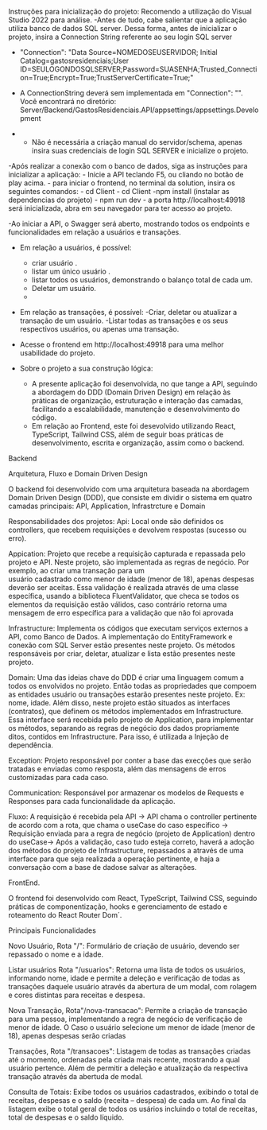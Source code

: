 Instruções para inicialização do projeto: Recomendo a utilização do Visual Studio 2022 para análise.
-Antes de tudo, cabe salientar que a aplicação utiliza banco de dados SQL server. Dessa forma, antes de inicializar o projeto, insira a Connection String referente ao seu login SQL server
- "Connection": "Data Source=NOMEDOSEUSERVIDOR; Initial Catalog=gastosresidenciais;User ID=SEULOGONDOSQLSERVER;Password=SUASENHA;Trusted_Connection=True;Encrypt=True;TrustServerCertificate=True;"

- A ConnectionString deverá sem implementada em "Connection": "". Você encontrará no diretório: Server/Backend/GastosResidenciais.API/appsettings/appsettings.Development
- - Não é necessária a criação manual do servidor/schema, apenas insira suas credenciais de login SQL SERVER e inicialize o projeto.

-Após realizar a conexão com o banco de dados, siga as instruções para inicializar a aplicação:
	- Inicie a API teclando F5, ou cliando no botão de play acima.
	- para iniciar o frontend, no terminal da solution, insira os seguintes comandos:
		- cd Client
		- cd Client
		-npm install (instalar as dependencias do projeto)
		- npm run dev
		- a porta http://localhost:49918 será inicializada, abra em seu navegador para ter acesso ao projeto.

-Ao iniciar a API, o Swagger será aberto, mostrando todos os endpoints e funcionalidades em relação a usuários e transações.
- Em relação a usuários, é possível:
	- criar usuário .
	- listar um único usuário .
	- listar todos os usuários, demonstrando o balanço total de cada um.
	- Deletar um usuário.
	- 
- Em relação as transações, é possível:
	-Criar, deletar ou atualizar a transação de um usuário.
	-Listar todas as transações e os seus respectivos usuários, ou apenas uma transação.


- Acesse o frontend em http://localhost:49918 para uma melhor usabilidade do projeto.

- Sobre o projeto a sua construção lógica:
	- A presente aplicação foi desenvolvida, no que tange a API, seguindo a abordagem do DDD (Domain Driven Design) em relação às práticas de organização, estruturação e interação das camadas,
facilitando a escalabilidade, manutenção e desenvolvimento do código.
	- Em relação ao Frontend, este foi desevolvido utilizando React, TypeScript, Tailwind CSS, além de seguir boas práticas de desenvolvimento, escrita e organização, assim como o backend.

Backend

Arquitetura, Fluxo e Domain Driven Design

O backend foi desenvolvido com uma arquitetura baseada na abordagem Domain Driven Design (DDD), que consiste em dividir o sistema em quatro camadas principais: API, Application, Infrastrcture e Domain

Responsabilidades dos projetos:
Api: Local onde são definidos os controllers, que recebem requisições e devolvem respostas (sucesso ou erro).

Appication: Projeto que recebe a requisição capturada e repassada pelo projeto e API. Neste projeto, são implementada as regras de negócio. Por exemplo, ao criar uma transação para um  
usuário cadastrado como menor de idade (menor de 18), apenas despesas deverão ser aceitas. Essa validação é realizada através de uma classe específica, usando a biblioteca FluentValidator, que checa
se todos os elementos da requisição estão válidos, caso contrário retorna uma mensagem de erro específica para a validação que não foi aprovada
	
Infrastructure: Implementa os códigos que executam serviços externos a API, como Banco de Dados. A implementação do EntityFramework e conexão com SQL Server estão presentes neste projeto. Os métodos
responsáveis por criar, deletar, atualizar e lista estão presentes neste projeto.

Domain: Uma das ideias chave do DDD é criar uma linguagem comum a todos os envolvidos no projeto. Então todas as propriedades que compoem as entidades usuário ou transações estarão presentes neste 
projeto. Ex: nome, idade. Além disso, neste projeto estão situados as interfaces (contratos), que definem os métodos implementados em Infrastructure. Essa interface será recebida pelo projeto de 
Application, para implementar os métodos, separando as regras de negócio dos dados propriamente ditos, contidos em Infrastructure. Para isso, é utilizada a Injeção de dependência.

Exception: Projeto responsável por conter a base das execções que serão tratadas e enviadas como resposta, além das mensagens de erros customizadas para cada caso.

Communication: Responsável por armazenar os modelos de Requests e Responses para cada funcionalidade da aplicação.

Fluxo: A requisição é recebida pela API -> API chama o controller pertinente de acordo com a rota, que chama o useCase do caso específico -> Requisição enviada para a regra de negócio (projeto de 
Application) dentro do useCase-> Após a validação, caso tudo esteja correto, haverá a adoção dos métodos do projeto de Infrastructure, repassados a através de uma interface para que seja 
realizada a operação pertinente, e haja a conversação com a base de dadose salvar as alterações.

FrontEnd.

O frontend foi desenvolvido com React, TypeScript, Tailwind CSS, seguindo práticas de componentização, hooks e gerenciamento de estado e roteamento do React Router Dom´.

Principais Funcionalidades

Novo Usuário, Rota "/": Formulário de criação de usuário, devendo ser repassado o nome e a idade.

Listar usuários Rota "/usuarios": Retorna uma lista de todos os usuários, informando nome, idade e permite a deleção e verificação de todas as transações daquele usuário através da abertura de um modal,
com rolagem e cores distintas para receitas e despesa.

Nova Transação, Rota"/nova-transacao": Permite a criação de transação para uma pessoa, implementando a regra de negócio de verificação de menor de idade. O Caso o usuário selecione um menor de idade 
(menor de 18), apenas despesas serão criadas

Transações, Rota "/transacoes": Listagem de todas as transações criadas até o momento, ordenadas pela criada mais recente, mostrando a qual usuário pertence. Além de permitir a deleção e atualização 
da respectiva transação através da abertuda de modal.

Consulta de Totais: Exibe todos os usuários cadastrados, exibindo o total de receitas, despesas e o saldo (receita – despesa) de cada um. Ao final da listagem exibe o total geral de todos os 
usários incluindo o total de receitas, total de despesas e o saldo líquido.
